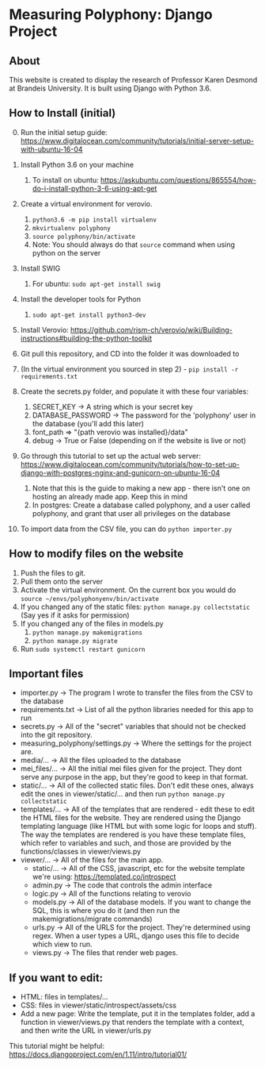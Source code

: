 # Measuring Polyphony: Django Project
## About
This website is created to display the research of Professor Karen Desmond at Brandeis University. It is built using Django with Python 3.6.

## How to Install (initial)

0. Run the initial setup guide: https://www.digitalocean.com/community/tutorials/initial-server-setup-with-ubuntu-16-04
1. Install Python 3.6 on your machine
    1. To install on ubuntu: https://askubuntu.com/questions/865554/how-do-i-install-python-3-6-using-apt-get
2. Create a virtual environment for verovio.
    1. `python3.6 -m pip install virtualenv`
    2. `mkvirtualenv polyphony`
    3. `source polyphony/bin/activate`
    4. Note: You should always do that `source` command when using python on the server
3. Install SWIG
    1. For ubuntu: `sudo apt-get install swig`
4. Install the developer tools for Python
    1. `sudo apt-get install python3-dev`
5. Install Verovio: https://github.com/rism-ch/verovio/wiki/Building-instructions#building-the-python-toolkit
6. Git pull this repository, and CD into the folder it was downloaded to
7. (In the virtual environment you sourced in step 2) - `pip install -r requirements.txt`
9. Create the  secrets.py folder, and populate it with these four variables:
    1. SECRET_KEY -> A string which is your secret key
    2. DATABASE_PASSWORD -> The password for the 'polyphony' user in the database (you'll add this later)
    3. font_path => "{path verovio was installed}/data"
    4. debug -> True or False (depending on if the website is live or not)

10. Go through this tutorial to set up the actual web server: https://www.digitalocean.com/community/tutorials/how-to-set-up-django-with-postgres-nginx-and-gunicorn-on-ubuntu-16-04
    1. Note that this is the guide to making a new app - there isn't one on hosting an already made app. Keep this in mind
    2. In postgres: Create a database called polyphony, and a user called polyphony, and grant that user all privileges on the database

11. To import data from the CSV file, you can do `python importer.py`


## How to modify files on the website

1. Push the files to git.
2. Pull them onto the server
3. Activate the virtual environment. On the current box you would do `source ~/envs/polyphonyenv/bin/activate`
4. If you changed any of the static files: `python manage.py collectstatic` (Say yes if it asks for permission)
5. If you changed any of the files in models.py
    1. `python manage.py makemigrations`
    2. `python manage.py migrate`
6. Run `sudo systemctl restart gunicorn`

## Important files

* importer.py -> The program I wrote to transfer the files from the CSV to the database
* requirements.txt -> List of all the python libraries needed for this app to run
* secrets.py -> All of the "secret" variables that should not be checked into the git repository.
* measuring_polyphony/settings.py -> Where the settings for the project are.
* media/... -> All the files uploaded to the database
* mei_files/... -> All the initial mei files given for the project. They dont serve any purpose in the app, but they're good to keep in that format.
* static/... -> All of the collected static files. Don't edit these ones, always edit the ones in viewer/static/... and then run `python manage.py collectstatic`
* templates/... -> All of the templates that are rendered - edit these to edit the HTML files for the website. They are rendered using the Django templating language (like HTML but with some logic for loops and stuff). The way the templates are rendered is you have these template files, which refer to variables and such, and those are provided by the functions/classes in viewer/views.py
* viewer/... -> All of the files for the main app. 
    * static/... -> All of the CSS, javascript, etc for the website template we're using: https://templated.co/introspect
    * admin.py -> The code that controls the admin interface
    * logic.py -> All of the functions relating to verovio
    * models.py -> All of the database models. If you want to change the SQL, this is where you do it (and then run the makemigrations/migrate commands)
    * urls.py -> All of the URLS for the project. They're determined using regex. When a user types a URL, django uses this file to decide which view to run.
    * views.py -> The files that render web pages. 
    
## If you want to edit:
* HTML: files in templates/...
* CSS: files in viewer/static/introspect/assets/css
* Add a new page: Write the template, put it in the templates folder, add a function in viewer/views.py that renders the template with a context, and then write the URL in viewer/urls.py


This tutorial might be helpful: https://docs.djangoproject.com/en/1.11/intro/tutorial01/